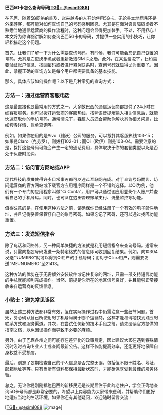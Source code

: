**巴西5G卡怎么查询号码[[TG💪+ @esim1088](https://t.me/s/esim1088)]**

在巴西，随着5G网络的普及，越来越多的人开始使用5G卡。无论是本地居民还是外来游客，都可能对如何查询自己的号码感到困惑。尤其是在面对语言障碍或者不熟悉当地通信运营商的操作流程时，这种问题会显得更加棘手。不过，不用担心！本文将为你详细讲解如何查询巴西5G卡的号码，并提供一些实用的小技巧，让你轻松搞定这个问题。

首先，让我们了解一下为什么需要查询号码。有时候，我们可能会忘记自己设置的号码，尤其是在更换手机或者重新激活SIM卡之后。此外，在某些情况下，比如需要验证账户信息、找回密码或者进行紧急联系时，查询号码就显得尤为重要了。因此，掌握正确的查询方法是每个用户都需要具备的基本技能。

那么，具体应该如何操作呢？以下是几种常见的查询方式：

### 方法一：通过运营商客服电话

这是最直接也是最常用的方式之一。大多数巴西的通信运营商都提供了24小时在线客服服务。你可以拨打运营商的客服热线，按照语音提示输入相关信息后，就能快速获取你的手机号码。通常情况下，客服人员还会帮助你解决其他相关问题，比如套餐详情、账单查询等。

例如，如果你使用的是Vivo（维沃）公司的服务，可以拨打其客服热线103-15；如果是Claro（克劳罗），则拨打102-01；而Oi（欧伊）则是103-04。需要注意的是，拨打这些号码可能会产生一定的通话费用，具体取决于你的套餐类型以及是否处于免费时段内。

### 方法二：访问官方网站或APP

现代科技的发展使得许多日常事务都可以通过互联网完成。对于查询号码而言，访问运营商的官方网站或下载官方应用程序同样是一个不错的选择。以Oi为例，他们有一个专门的应用程序叫做“Oi Conta”，用户可以通过该应用登录个人账户并查看自己的手机号码。同时，也可以在这里管理账单支付、流量监控等功能。

值得注意的是，在使用这种方法之前，请确保你已经注册了一个有效的电子邮件地址，并且记得妥善保管好自己的账号密码。如果忘记了密码，还可以通过找回功能重置。

### 方法三：发送短信指令

除了电话和网络外，另一种简单快捷的方法就是利用短信指令来查询号码。通常来说，只需向指定号码发送一条特定格式的信息即可收到回复结果。例如，向10304发送“NUMERO”就可以得到Oi用户的手机号码；而对于Claro用户，则需要发送“MEUNUMERO”至21413。

这种方法的优势在于无需额外安装软件或记住复杂的网址，只需一部支持短信功能的手机就能顺利完成操作。当然，前提是你所在的地区信号良好，并且能够正常接收来自运营商的反馈信息。

### 小贴士：避免常见误区

虽然上述三种方法都非常有效，但在实际操作过程中仍需注意一些细节问题。首先，务必确认自己所使用的手机号码属于哪个运营商，这样才能准确地找到对应的联系方式和服务渠道。其次，在尝试任何新的技术手段之前，请先阅读官方提供的指南文档，以免因误操作而导致不必要的麻烦。

另外，由于巴西各州之间可能存在差异化的政策规定，因此建议大家在遇到特殊情况时及时咨询专业人士或查阅最新公告。这样不仅能提高效率，还能更好地保障自身权益不受损害。

最后，别忘了定期检查自己的个人信息是否完整无误，包括但不限于姓名、地址、邮箱地址等等。只有当所有资料都保持最新状态时，才能确保享受到最佳的服务体验。

总之，无论你是刚刚抵达巴西的新移民还是长期居住于此的老住户，学会正确地查询5G卡号码都是非常必要的。希望以上内容能为大家带来便利，并帮助你们更好地适应当地的生活环境。如果你还有其他疑问，欢迎随时留言交流！

[[TG💪+ @esim1088](https://t.me/s/esim1088) ![Image](https://i.postimg.cc/4NQfJmqS/Snipaste-2025-05-13-00-14-12.png)]